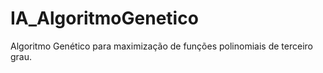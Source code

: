 # IA_AlgoritmoGenetico
Algoritmo Genético para maximização de funções polinomiais de terceiro grau.
